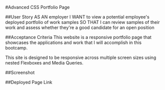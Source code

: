 #Advanced CSS Portfolio Page

##User Story
AS AN employer
I WANT to view a potential employee's deployed portfolio of work samples
SO THAT I can review samples of their work and assess whether they're a good candidate for an open position


##Acceptance Criteria
This website is a responsive portfolio page that showcases the applications and work that I will accomplish in this bootcamp. 

This site is designed to be responsive across multiple screen sizes using nested Flexboxes and Media Queries. 


##Screenshot 




##Deployed Page Link